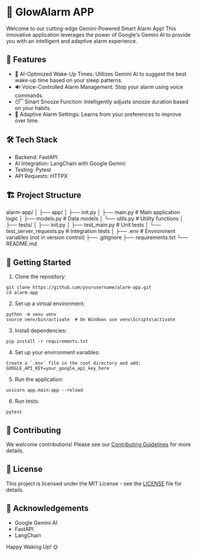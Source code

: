 # 🌟 GlowAlarm APP

Welcome to our cutting-edge Gemini-Powered Smart Alarm App! This innovative application leverages the power of Google's Gemini AI to provide you with an intelligent and adaptive alarm experience.

## 🚀 Features

- 🧠 AI-Optimized Wake-Up Times: Utilizes Gemini AI to suggest the best wake-up time based on your sleep patterns.
- 🔊 Voice-Controlled Alarm Management: Stop your alarm using voice commands.
- 😴 Smart Snooze Function: Intelligently adjusts snooze duration based on your habits.
- 🔄 Adaptive Alarm Settings: Learns from your preferences to improve over time.

## 🛠 Tech Stack

- Backend: FastAPI
- AI Integration: LangChain with Google Gemini
- Testing: Pytest
- API Requests: HTTPX

## 🏗 Project Structure

alarm-app/
│
├── app/
│   ├── init.py
│   ├── main.py        # Main application logic
│   ├── models.py      # Data models
│   └── utils.py       # Utility functions
│
├── tests/
│   ├── init.py
│   ├── test_main.py   # Unit tests
│   └── test_server_requests.py  # Integration tests
│
├── .env               # Environment variables (not in version control)
├── .gitignore
├── requirements.txt
└── README.md

## 🚀 Getting Started

1. Clone the repository:

```
git clone https://github.com/yourusername/alarm-app.git
cd alarm-app
```

2. Set up a virtual environment:

```
python -m venv venv
source venv/bin/activate  # On Windows use venv\Scripts\activate
```

3. Install dependencies:
```
pip install -r requirements.txt
```

4. Set up your environment variables:
```
Create a `.env` file in the root directory and add:
GOOGLE_API_KEY=your_google_api_key_here
```

5. Run the application:
```
uvicorn app.main:app --reload
```

6. Run tests:
```
pytest
```

## 🤝 Contributing

We welcome contributions! Please see our [Contributing Guidelines](CONTRIBUTING.md) for more details.

## 📄 License

This project is licensed under the MIT License - see the [LICENSE](LICENSE) file for details.

## 🙏 Acknowledgements

- Google Gemini AI
- FastAPI
- LangChain

Happy Waking Up! 🌞
